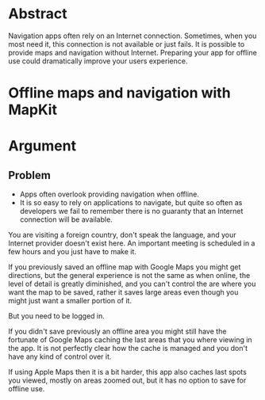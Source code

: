 # Abstract
Navigation apps often rely on an Internet connection. Sometimes, when you most need it, this connection is not available or just fails. It is possible to provide maps and navigation without Internet. Preparing your app for offline use could dramatically improve your users experience.

# Offline maps and navigation with MapKit

# Argument
## Problem
- Apps often overlook providing navigation when offline.
- It is so easy to rely on applications to navigate, but quite so often as developers we fail to remember there is no guaranty that an Internet connection will be available.

You are visiting a foreign country, don't speak the language, and your Internet provider doesn't exist here. An important meeting is scheduled in a few hours and you just have to make it.

If you previously saved an offline map with Google Maps you might get directions, but the general experience is not the same as when online, the level of detail is greatly diminished, and you can't control the are where you want the map to be saved, rather it saves large areas even though you might just want a smaller portion of it.

But you need to be logged in.

If you didn't save previously an offline area you might still have the fortunate of Google Maps caching the last areas that you where viewing in the app. It is not perfectly clear how the cache is managed and you don't have any kind of control over it.

If using Apple Maps then it is a bit harder, this app also caches last spots you viewed, mostly on areas zoomed out, but it has no option to save for offline use.